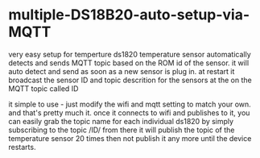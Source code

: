 # multiple-DS18B20-auto-setup-via-MQTT
very easy setup for temperture ds1820 temperature sensor automatically detects and sends MQTT topic based on the ROM id of the sensor.  it will  auto detect and send as soon as  a new sensor is plug in.  at restart it broadcast the sensor ID and topic  descrition  for the sensors at the on the MQTT topic called ID


it simple to use - just modify the wifi and mqtt setting to match your own. and that's pretty much it.
once it connects to wifi and publishes to it, you can easily grab the topic name for each individual ds1820 by simply subscribing to the topic /ID/ from there it will publish the topic of the temperature sensor 20 times then not publish it any more until the device restarts.
